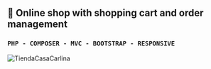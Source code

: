 ## :rocket: Online shop with shopping cart and order management
### `PHP - COMPOSER - MVC - BOOTSTRAP - RESPONSIVE`

![TiendaCasaCarlina](https://github.com/gisbelt/casacarlina/blob/main/asset/gif/CasaCarlina.gif)


